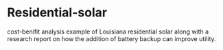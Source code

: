# Residential-solar
cost-benifit analysis example of Louisiana residential solar along with a research report on how the addition of battery backup can improve utility.

